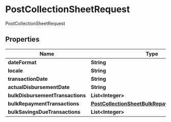 

# PostCollectionSheetRequest

PostCollectionSheetRequest
## Properties

Name | Type | Description | Notes
------------ | ------------- | ------------- | -------------
**dateFormat** | **String** |  |  [optional]
**locale** | **String** |  |  [optional]
**transactionDate** | **String** |  |  [optional]
**actualDisbursementDate** | **String** |  |  [optional]
**bulkDisbursementTransactions** | **List&lt;Integer&gt;** |  |  [optional]
**bulkRepaymentTransactions** | [**PostCollectionSheetBulkRepaymentTransactions**](PostCollectionSheetBulkRepaymentTransactions.md) |  |  [optional]
**bulkSavingsDueTransactions** | **List&lt;Integer&gt;** |  |  [optional]



